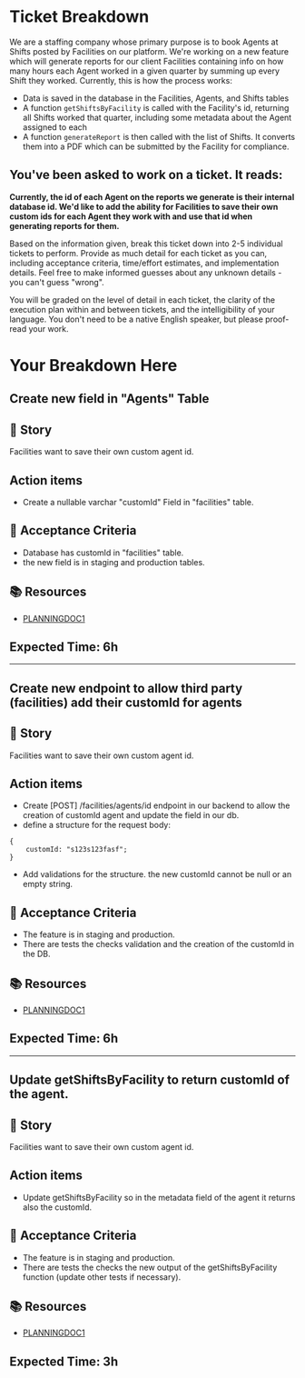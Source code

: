 # Ticket Breakdown
We are a staffing company whose primary purpose is to book Agents at Shifts posted by Facilities on our platform. We're working on a new feature which will generate reports for our client Facilities containing info on how many hours each Agent worked in a given quarter by summing up every Shift they worked. Currently, this is how the process works:

- Data is saved in the database in the Facilities, Agents, and Shifts tables
- A function `getShiftsByFacility` is called with the Facility's id, returning all Shifts worked that quarter, including some metadata about the Agent assigned to each
- A function `generateReport` is then called with the list of Shifts. It converts them into a PDF which can be submitted by the Facility for compliance.

## You've been asked to work on a ticket. It reads:

**Currently, the id of each Agent on the reports we generate is their internal database id. We'd like to add the ability for Facilities to save their own custom ids for each Agent they work with and use that id when generating reports for them.**


Based on the information given, break this ticket down into 2-5 individual tickets to perform. Provide as much detail for each ticket as you can, including acceptance criteria, time/effort estimates, and implementation details. Feel free to make informed guesses about any unknown details - you can't guess "wrong".


You will be graded on the level of detail in each ticket, the clarity of the execution plan within and between tickets, and the intelligibility of your language. You don't need to be a native English speaker, but please proof-read your work.

# Your Breakdown Here

## Create new field in "Agents" Table

## 🧑 Story

Facilities want to save their own custom agent id.

## Action items

- Create a nullable varchar "customId" Field in "facilities" table.

## 🔨 Acceptance Criteria

- Database has customId in "facilities" table.
- the new field is in staging and production tables.


## 📚 Resources

- [PLANNINGDOC1](WWWDOTEXAMPLEDOTCOM)

## Expected Time: 6h

----------------------------------------------------

## Create new endpoint to allow third party (facilities) add their customId for agents

## 🧑 Story

Facilities want to save their own custom agent id.

## Action items

- Create [POST] /facilities/agents/id endpoint in our backend to allow the creation of customId agent and update the field in our db.
- define a structure for the request body: 
```
{
    customId: "s123s123fasf";
}
```
- Add validations for the structure. the new customId cannot be null or an empty string.

## 🔨 Acceptance Criteria

- The feature is in staging and production.
- There are tests the checks validation and the creation of the customId in the DB.


## 📚 Resources

- [PLANNINGDOC1](WWWDOTEXAMPLEDOTCOM)

## Expected Time: 6h

----------------------------------------------------

## Update getShiftsByFacility to return customId of the agent.

## 🧑 Story

Facilities want to save their own custom agent id.

## Action items

- Update getShiftsByFacility so in the metadata field of the agent it returns also the customId.

## 🔨 Acceptance Criteria

- The feature is in staging and production.
- There are tests the checks the new output of the getShiftsByFacility function (update other tests if necessary).


## 📚 Resources

- [PLANNINGDOC1](WWWDOTEXAMPLEDOTCOM)

## Expected Time: 3h